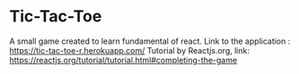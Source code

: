# Tic-Tac-Toe 
A small game created to learn fundamental of react. Link to the application : https://tic-tac-toe-r.herokuapp.com/ 
Tutorial by Reactjs.org, link:  https://reactjs.org/tutorial/tutorial.html#completing-the-game 

